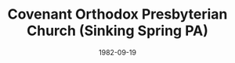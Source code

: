 ---
date: &id001 1982-09-19
end_date: null
location:
  address: 1201 Yerger Boulevard
  city: Sinking Spring
  state: PA
minister:
- end: 1982-01-01
  name: "David O\u2019Leary"
  start: 1981-01-01
  type: Organizing Pastor
- end: 2002-01-01
  name: "David O\u2019Leary"
  start: 1982-01-01
  type: pastor
- end: 2015-01-01
  name: Wendell Stoltzfus
  start: 2005-01-01
  type: pastor
- end: 2013-01-01
  name: Ross Ritter
  start: 2010-01-01
  type: Associate Pastor
- end: null
  name: Jonathan F. Peters
  start: 2013-01-01
  type: Associate Pastor
ministers:
- "David O\u2019Leary"
- "David O\u2019Leary"
- Wendell Stoltzfus
- Ross Ritter
- Jonathan F. Peters
name: Covenant Orthodox Presbyterian Church
names:
- end: 1982-09-19
  name: Covenant Chapel
  start: 1981-01-01
- end: null
  name: Covenant Orthodox Presbyterian Church
  start: 1982-09-19
origination_date: *id001
raw_data: "PA Sinking Spring\n\nCovenant Chapel (1981\u20131982)\nCovenant Orthodox\
  \ Presbyterian Church (September 19, 1982\u2013 )\n(formerly Covenant OPC, Reading)\n\
  1201 Yerger Boulevard\nOrg. Pastor: David O\u2019Leary, 1981\u20131982\nPastors:\
  \ David O\u2019Leary, 1982\u20132002\nWendell Stoltzfus, 2005\u201315\nAssoc. Pastors:\
  \ Ross Ritter, 2010\u201313\nJonathan F. Peters, 2013\u2013"
received_from: null
states:
- PA
status:
  active: true
  end_date: null
  reason: null
  received_from: null
  withdrawal_to: null
title: Covenant Orthodox Presbyterian Church (Sinking Spring PA)

---